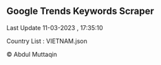 

## Google Trends Keywords Scraper 
 
Last Update 11-03-2023 , 17:35:10

Country List :
VIETNAM.json



© Abdul Muttaqin 
